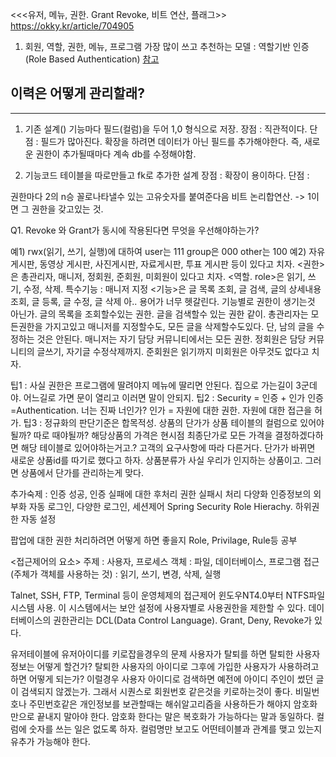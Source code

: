 <<<유저, 메뉴, 권한.  Grant Revoke, 비트 연산, 플래그>>
https://okky.kr/article/704905

1. 회원, 역할, 권한, 메뉴, 프로그램
가장 많이 쓰고 추천하는 모델 : 역할기반 인증(Role Based Authentication)
[참고](http://www.darwinbiler.com/role-based-access-control-erd/)

## 이력은 어떻게 관리할래?





---
1. 기존 설계()
기능마다 필드(컬럼)을 두어 1,0 형식으로 저장.
장점 : 직관적이다.
단점 : 필드가 많아진다.
      확장을 하려면 데이터가 아닌 필드를 추가해야한다. 즉, 새로운 권한이 추가될때마다 계속 db를 수정해야함.


2. 기능코드 테이블을 따로만들고 fk로 추가한 설계
장점 : 확장이 용이하다.
단점 :

권한마다 2의 n승 꼴로나타낼수 있는 고유숫자를 붙여준다음 비트 논리합연산. -> 1이면 그 권한을 갖고있는 것.

Q1. Revoke 와 Grant가 동시에 작용된다면 무엇을 우선해야하는가?

예1)        rwx(읽기, 쓰기, 실행)에 대하여
    user는  111
    group은 000
    other는 100
예2) 자유 게시판, 동영상 게시판, 사진게시판, 자료게시판, 투표 게시판 등이 있다고 치자.
     <권한>은 총관리자, 매니저, 정회원, 준회원, 미회원이 있다고 치자.
     <역할. role>은 읽기, 쓰기, 수정, 삭제.    특수기능 : 매니저 지정
     <기능>은 글 목록 조회, 글 검색, 글의 상세내용 조회, 글 등록, 글 수정, 글 삭제
     아.. 용어가 너무 헷갈린다. 기능별로 권한이 생기는것 아닌가. 글의 목록을 조회할수있는 권한. 글을 검색할수 있는 권한 같이.
     총관리자는 모든권한을 가지고있고 매니저를 지정할수도, 모든 글을 삭제할수도있다. 단, 남의 글을 수정하는 것은 안된다.
     매니저는 자기 담당 커뮤니티에서는 모든 권한.
     정회원은 담당 커뮤니티의 글쓰기, 자기글 수정삭제까지.
     준회원은 읽기까지
     미회원은 아무것도 없다고 치자.


팁1 : 사실 권한은 프로그램에 딸려야지 메뉴에 딸리면 안된다. 집으로 가는길이 3군데야. 어느길로 가면 문이 열리고 이러면 말이 안되지.
팁2 : Security = 인증 + 인가
      인증=Authentication.   너는 진짜 너인가?
      인가 = 자원에 대한 권한. 자원에 대한 접근을 허가.
팁3 : 정규화의 판단기준은 합목적성. 상품의 단가가 상품 테이블의 컬럼으로 있어야될까? 따로 때야될까?    해당상품의 가격은 현시점 최종단가로 모든 가격을 결정하겠다하면 해당 테이블로 있어야하는거고.? 고객의 요구사항에 따라 다른거다.
            단가가 바뀌면 새로운 상품id를 따기로 했다고 하자. 상품분류가 사실 우리가 인지하는 상품이고. 그러면 상품에서 단가를 관리하는게 맞다.

추가숙제 : 인증 성공, 인증 실패에 대한 후처리
권한 실패시 처리 다양화
인증정보의 외부화
자동 로그인, 다양한 로그인, 세션제어
Spring Security Role Hierachy.   하위권한 자동 설정

팝업에 대한 권한 처리하려면 어떻게 하면 좋을지
Role, Privilage, Rule등 공부

<접근제어의 요소>
주제 : 사용자, 프로세스
객체 : 파일, 데이터베이스, 프로그램
접근(주체가 객체를 사용하는 것) : 읽기, 쓰기, 변경, 삭제, 실행

Talnet, SSH, FTP, Terminal 등이 운영체제의 접근제어
윈도우NT4.0부터 NTFS파일 시스템 사용. 이 시스템에서는 보안 설정에 사용자별로 사용권한을 제한할 수 있다.
데이터베이스의 권한관리는 DCL(Data Control Language). Grant, Deny, Revoke가 있다.


<tip1> 유저테이블에 유저아이디를 키로잡을경우의 문제
     사용자가 탈퇴를 하면 탈퇴한 사용자 정보는 어떻게 할건가?
     탈퇴한 사용자의 아이디로 그후에 가입한 사용자가 사용하려고 하면 어떻게 되는가?
     이럴경우 사용자 아이디로 검색하면 예전에 아이디 주인이 썼던 글이 검색되지 않겠는가. 그래서 시퀀스로 회원번호 같은것을 키로하는것이 좋다.
<tip2> 비밀번호나 주민번호같은 개인정보를 보관할때는 해쉬알고리즘을 사용하든가 해야지 암호화만으로 끝내지 말아야 한다. 암호화 한다는 말은 복호화가 가능하다는 말과 동일하다.
<tip3> 컬럼에 숫자를 쓰는 일은 없도록 하자. 컬럼명만 보고도 어떤테이블과 관계를 맺고 있는지 유추가 가능해야 한다.

